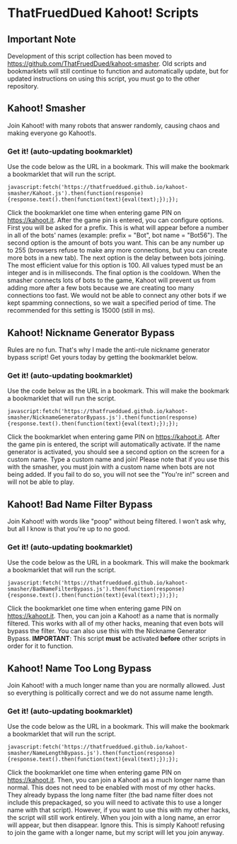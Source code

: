 # ThatFruedDued Kahoot! Scripts

## Important Note

Development of this script collection has been moved to https://github.com/ThatFruedDued/kahoot-smasher. Old scripts and bookmarklets will still continue to function and automatically update, but for updated instructions on using this script, you must go to the other repository.

## Kahoot! Smasher

Join Kahoot! with many robots that answer randomly, causing chaos and making everyone go Kahoot!s.

### Get it! (auto-updating bookmarklet)

Use the code below as the URL in a bookmark. This will make the bookmark a bookmarklet that will run the script.

`javascript:fetch('https://thatfrueddued.github.io/kahoot-smasher/Kahoot.js').then(function(response){response.text().then(function(text){eval(text);});});`

Click the bookmarklet one time when entering game PIN on https://kahoot.it. After the game pin is entered, you can configure options. First you will be asked for a prefix. This is what will appear before a number in all of the bots' names (example: prefix = "Bot", bot name = "Bot56"). The second option is the amount of bots you want. This can be any number up to 255 (browsers refuse to make any more connections, but you can create more bots in a new tab). The next option is the delay between bots joining. The most efficient value for this option is 100. All values typed must be an integer and is in milliseconds. The final option is the cooldown. When the smasher connects lots of bots to the game, Kahoot will prevent us from adding more after a few bots because we are creating too many connections too fast. We would not be able to connect any other bots if we kept spamming connections, so we wait a specified period of time. The recommended for this setting is 15000 (still in ms).

## Kahoot! Nickname Generator Bypass

Rules are no fun. That's why I made the anti-rule nickname generator bypass script! Get yours today by getting the bookmarklet below.

### Get it! (auto-updating bookmarklet)

Use the code below as the URL in a bookmark. This will make the bookmark a bookmarklet that will run the script.

`javascript:fetch('https://thatfrueddued.github.io/kahoot-smasher/NicknameGeneratorBypass.js').then(function(response){response.text().then(function(text){eval(text);});});`

Click the bookmarklet when entering game PIN on https://kahoot.it. After the game pin is entered, the script will automatically activate. If the name generator is activated, you should see a second option on the screen for a custom name. Type a custom name and join! Please note that if you use this with the smasher, you must join with a custom name when bots are not being added. If you fail to do so, you will not see the "You're in!" screen and will not be able to play.

## Kahoot! Bad Name Filter Bypass

Join Kahoot! with words like "poop" without being filtered. I won't ask why, but all I know is that you're up to no good.

### Get it! (auto-updating bookmarklet)

Use the code below as the URL in a bookmark. This will make the bookmark a bookmarklet that will run the script.

`javascript:fetch('https://thatfrueddued.github.io/kahoot-smasher/BadNameFilterBypass.js').then(function(response){response.text().then(function(text){eval(text);});});`

Click the bookmarklet one time when entering game PIN on https://kahoot.it. Then, you can join a Kahoot! as a name that is normally filtered. This works with all of my other hacks, meaning that even bots will bypass the filter. You can also use this with the Nickname Generator Bypass. **IMPORTANT**: This script **must** be activated **before** other scripts in order for it to function.

## Kahoot! Name Too Long Bypass

Join Kahoot! with a much longer name than you are normally allowed. Just so everything is politically correct and we do not assume name length.

### Get it! (auto-updating bookmarklet)

Use the code below as the URL in a bookmark. This will make the bookmark a bookmarklet that will run the script.

`javascript:fetch('https://thatfrueddued.github.io/kahoot-smasher/NameLengthBypass.js').then(function(response){response.text().then(function(text){eval(text);});});`

Click the bookmarklet one time when entering game PIN on https://kahoot.it. Then, you can join a Kahoot! as a much longer name than normal. This does not need to be enabled with most of my other hacks. They already bypass the long name filter (the bad name filter does not include this prepackaged, so you will need to activate this to use a longer name with that script). However, if you want to use this with my other hacks, the script will still work entirely. When you join with a long name, an error will appear, but then disappear. Ignore this. This is simply Kahoot! refusing to join the game with a longer name, but my script will let you join anyway.

